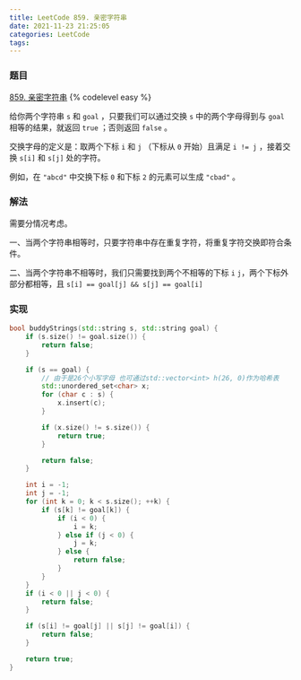 ```yaml
---
title: LeetCode 859. 亲密字符串
date: 2021-11-23 21:25:05
categories: LeetCode
tags:
---
```


### 题目
[859. 亲密字符串](https://leetcode-cn.com/problems/buddy-strings/)
{% codelevel easy %}

给你两个字符串 `s` 和 `goal` ，只要我们可以通过交换 `s` 中的两个字母得到与 `goal` 相等的结果，就返回 `true` ；否则返回 `false` 。
<!-- more -->

交换字母的定义是：取两个下标 `i` 和 `j` （下标从 `0` 开始）且满足 `i != j` ，接着交换 `s[i]` 和 `s[j]` 处的字符。

例如，在 `"abcd"` 中交换下标 `0` 和下标 `2` 的元素可以生成 `"cbad"` 。

### 解法
需要分情况考虑。

一、当两个字符串相等时，只要字符串中存在重复字符，将重复字符交换即符合条件。

二、当两个字符串不相等时，我们只需要找到两个不相等的下标 `i` `j`，两个下标外部分都相等，且 `s[i] == goal[j] && s[j] == goal[i]` 

### 实现
``` cpp
bool buddyStrings(std::string s, std::string goal) {
    if (s.size() != goal.size()) {
        return false;
    }

    if (s == goal) {
        // 由于是26个小写字母 也可通过std::vector<int> h(26, 0)作为哈希表
        std::unordered_set<char> x;
        for (char c : s) {
            x.insert(c);
        }

        if (x.size() != s.size()) {
            return true;
        }

        return false;
    }

    int i = -1;
    int j = -1;
    for (int k = 0; k < s.size(); ++k) {
        if (s[k] != goal[k]) {
            if (i < 0) {
                i = k;
            } else if (j < 0) {
                j = k;
            } else {
                return false;
            }
        }
    }
    if (i < 0 || j < 0) {
        return false;
    }

    if (s[i] != goal[j] || s[j] != goal[i]) {
        return false;
    }

    return true;
}
```
